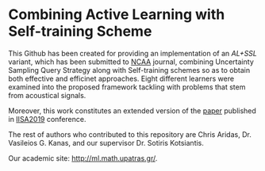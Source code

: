 # Combining Active Learning with Self-training Scheme
This Github has been created for providing an implementation of an _AL+SSL_ variant, which has been submitted to [NCAA](https://link.springer.com/journal/521) journal, combining Uncertainty Sampling Query Strategy along with Self-training schemes so as to obtain both effective and efficinet approaches. Eight different learners were examined into the proposed framework tackling with problems that stem from acoustical signals. 

Moreover, this work constitutes an extended version of the [paper](https://ieeexplore.ieee.org/document/8900724) published in [IISA2019](http://iisa2019.upatras.gr/) conference.  

The rest of authors who contributed to this repository are Chris Aridas, Dr. Vasileios G. Kanas, and our supervisor Dr. Sotiris Kotsiantis.

Our academic site: http://ml.math.upatras.gr/.
